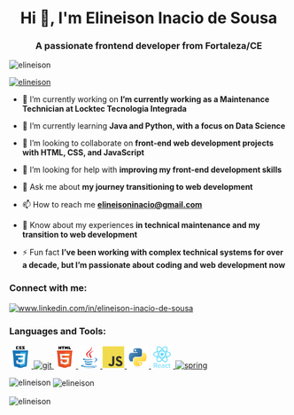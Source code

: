 <h1 align="center">Hi 👋, I'm Elineison Inacio de Sousa</h1>
<h3 align="center">A passionate frontend developer from Fortaleza/CE</h3>

<p align="left"> <img src="https://komarev.com/ghpvc/?username=elineison&label=Profile%20views&color=0e75b6&style=flat" alt="elineison" /> </p>

<p align="left"> <a href="https://github.com/ryo-ma/github-profile-trophy"><img src="https://github-profile-trophy.vercel.app/?username=elineison" alt="elineison" /></a> </p>

- 🔭 I’m currently working on **I’m currently working as a Maintenance Technician at Locktec Tecnologia Integrada**

- 🌱 I’m currently learning **Java and Python, with a focus on Data Science**

- 👯 I’m looking to collaborate on **front-end web development projects with HTML, CSS, and JavaScript**

- 🤝 I’m looking for help with **improving my front-end development skills**

- 💬 Ask me about **my journey transitioning to web development**

- 📫 How to reach me **elineisoninacio@gmail.com**

- 📄 Know about my experiences **in technical maintenance and my transition to web development**
- ⚡ Fun fact **I’ve been working with complex technical systems for over a decade, but I’m passionate about coding and web development now**

<h3 align="left">Connect with me:</h3>
<p align="left">
<a href="https://linkedin.com/in/www.linkedin.com/in/elineison-inacio-de-sousa" target="blank"><img align="center" src="https://raw.githubusercontent.com/rahuldkjain/github-profile-readme-generator/master/src/images/icons/Social/linked-in-alt.svg" alt="www.linkedin.com/in/elineison-inacio-de-sousa" height="30" width="40" /></a>
</p>

<h3 align="left">Languages and Tools:</h3>
<p align="left"> <a href="https://www.w3schools.com/css/" target="_blank" rel="noreferrer"> <img src="https://raw.githubusercontent.com/devicons/devicon/master/icons/css3/css3-original-wordmark.svg" alt="css3" width="40" height="40"/> </a> <a href="https://git-scm.com/" target="_blank" rel="noreferrer"> <img src="https://www.vectorlogo.zone/logos/git-scm/git-scm-icon.svg" alt="git" width="40" height="40"/> </a> <a href="https://www.w3.org/html/" target="_blank" rel="noreferrer"> <img src="https://raw.githubusercontent.com/devicons/devicon/master/icons/html5/html5-original-wordmark.svg" alt="html5" width="40" height="40"/> </a> <a href="https://www.java.com" target="_blank" rel="noreferrer"> <img src="https://raw.githubusercontent.com/devicons/devicon/master/icons/java/java-original.svg" alt="java" width="40" height="40"/> </a> <a href="https://developer.mozilla.org/en-US/docs/Web/JavaScript" target="_blank" rel="noreferrer"> <img src="https://raw.githubusercontent.com/devicons/devicon/master/icons/javascript/javascript-original.svg" alt="javascript" width="40" height="40"/> </a> <a href="https://www.python.org" target="_blank" rel="noreferrer"> <img src="https://raw.githubusercontent.com/devicons/devicon/master/icons/python/python-original.svg" alt="python" width="40" height="40"/> </a> <a href="https://reactjs.org/" target="_blank" rel="noreferrer"> <img src="https://raw.githubusercontent.com/devicons/devicon/master/icons/react/react-original-wordmark.svg" alt="react" width="40" height="40"/> </a> <a href="https://spring.io/" target="_blank" rel="noreferrer"> <img src="https://www.vectorlogo.zone/logos/springio/springio-icon.svg" alt="spring" width="40" height="40"/> </a> </p>

<p><img align="left" src="https://github-readme-stats.vercel.app/api/top-langs?username=elineison&show_icons=true&locale=en&layout=compact" alt="elineison" /></p>

<p>&nbsp;<img align="center" src="https://github-readme-stats.vercel.app/api?username=elineison&show_icons=true&locale=en" alt="elineison" /></p>

<p><img align="center" src="https://github-readme-streak-stats.herokuapp.com/?user=elineison&" alt="elineison" /></p>
